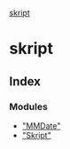 [skript](globals.md)

# skript

## Index

### Modules

* ["MMDate"](modules/_mmdate_.md)
* ["Skript"](modules/_skript_.md)
